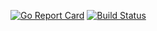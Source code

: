 [![Go Report Card](https://goreportcard.com/badge/github.com/mjhehn/semi-decent-bot)](https://goreportcard.com/report/github.com/mjhehn/semi-decent-bot) [![Build Status](https://travis-ci.org/mjhehn/semi-decent-bot.svg?branch=master)](https://travis-ci.org/mjhehn/semi-decent-bot)
